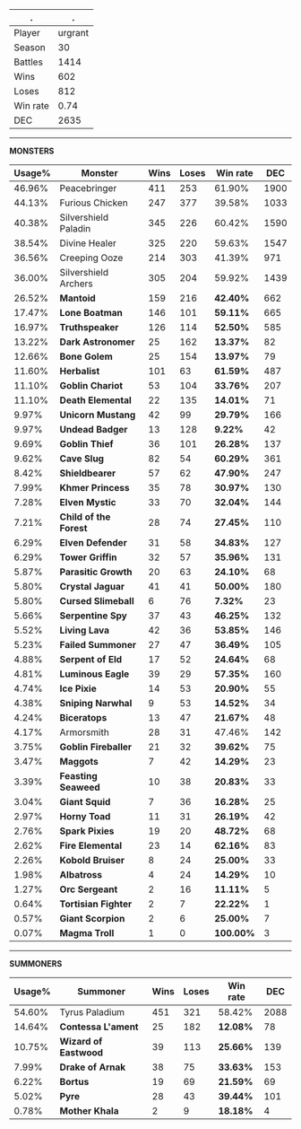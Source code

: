 .|.
|-|-
Player|urgrant
Season|30
Battles|1414
Wins|602
Loses|812
Win rate|0.74
DEC|2635

---
**MONSTERS**

Usage%|Monster|Wins|Loses|Win rate|DEC|
-|-|-|-|-|-|
46.96%|Peacebringer|411|253|61.90%|1900|
44.13%|Furious Chicken|247|377|39.58%|1033|
40.38%|Silvershield Paladin|345|226|60.42%|1590|
38.54%|Divine Healer|325|220|59.63%|1547|
36.56%|Creeping Ooze|214|303|41.39%|971|
36.00%|Silvershield Archers|305|204|59.92%|1439|
26.52%|**Mantoid**|159|216|**42.40%**|662|
17.47%|**Lone Boatman**|146|101|**59.11%**|665|
16.97%|**Truthspeaker**|126|114|**52.50%**|585|
13.22%|**Dark Astronomer**|25|162|**13.37%**|82|
12.66%|**Bone Golem**|25|154|**13.97%**|79|
11.60%|**Herbalist**|101|63|**61.59%**|487|
11.10%|**Goblin Chariot**|53|104|**33.76%**|207|
11.10%|**Death Elemental**|22|135|**14.01%**|71|
9.97%|**Unicorn Mustang**|42|99|**29.79%**|166|
9.97%|**Undead Badger**|13|128|**9.22%**|42|
9.69%|**Goblin Thief**|36|101|**26.28%**|137|
9.62%|**Cave Slug**|82|54|**60.29%**|361|
8.42%|**Shieldbearer**|57|62|**47.90%**|247|
7.99%|**Khmer Princess**|35|78|**30.97%**|130|
7.28%|**Elven Mystic**|33|70|**32.04%**|144|
7.21%|**Child of the Forest**|28|74|**27.45%**|110|
6.29%|**Elven Defender**|31|58|**34.83%**|127|
6.29%|**Tower Griffin**|32|57|**35.96%**|131|
5.87%|**Parasitic Growth**|20|63|**24.10%**|68|
5.80%|**Crystal Jaguar**|41|41|**50.00%**|180|
5.80%|**Cursed Slimeball**|6|76|**7.32%**|23|
5.66%|**Serpentine Spy**|37|43|**46.25%**|132|
5.52%|**Living Lava**|42|36|**53.85%**|146|
5.23%|**Failed Summoner**|27|47|**36.49%**|105|
4.88%|**Serpent of Eld**|17|52|**24.64%**|68|
4.81%|**Luminous Eagle**|39|29|**57.35%**|160|
4.74%|**Ice Pixie**|14|53|**20.90%**|55|
4.38%|**Sniping Narwhal**|9|53|**14.52%**|34|
4.24%|**Biceratops**|13|47|**21.67%**|48|
4.17%|Armorsmith|28|31|47.46%|142|
3.75%|**Goblin Fireballer**|21|32|**39.62%**|75|
3.47%|**Maggots**|7|42|**14.29%**|23|
3.39%|**Feasting Seaweed**|10|38|**20.83%**|33|
3.04%|**Giant Squid**|7|36|**16.28%**|25|
2.97%|**Horny Toad**|11|31|**26.19%**|42|
2.76%|**Spark Pixies**|19|20|**48.72%**|68|
2.62%|**Fire Elemental**|23|14|**62.16%**|83|
2.26%|**Kobold Bruiser**|8|24|**25.00%**|33|
1.98%|**Albatross**|4|24|**14.29%**|10|
1.27%|**Orc Sergeant**|2|16|**11.11%**|5|
0.64%|**Tortisian Fighter**|2|7|**22.22%**|1|
0.57%|**Giant Scorpion**|2|6|**25.00%**|7|
0.07%|**Magma Troll**|1|0|**100.00%**|3|

---
**SUMMONERS**

Usage%|Summoner|Wins|Loses|Win rate|DEC|
-|-|-|-|-|-|
54.60%|Tyrus Paladium|451|321|58.42%|2088|
14.64%|**Contessa L'ament**|25|182|**12.08%**|78|
10.75%|**Wizard of Eastwood**|39|113|**25.66%**|139|
7.99%|**Drake of Arnak**|38|75|**33.63%**|153|
6.22%|**Bortus**|19|69|**21.59%**|69|
5.02%|**Pyre**|28|43|**39.44%**|101|
0.78%|**Mother Khala**|2|9|**18.18%**|4|
